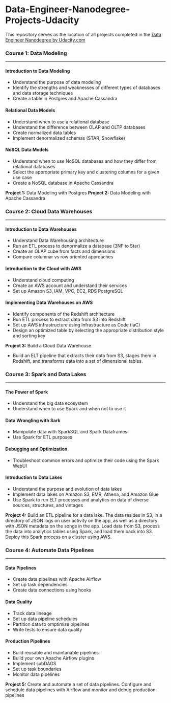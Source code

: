 # Data-Engineer-Nanodegree-Projects-Udacity
 This repository serves as the location of all projects completed in the [Data Engineer Nanodegree by Udacity.com](https://www.udacity.com/course/data-engineer-nanodegree--nd027)

### Course 1: Data Modeling
------------------------------------------------------------------------------

#### Introduction to Data Modeling
* Understand the purpose of data modeling
* Identify the strengths and weaknesses of different types of databases and data storage techniques
* Create a table in Postgres and Apache Cassandra

#### Relational Data Models
* Understand when to use a relational database
* Understand the difference between OLAP and OLTP databases
* Create normalized data tables
* Implement denormalized schemas (STAR, Snowflake)

#### NoSQL Data Models
* Understand when to use NoSQL databases and how they differ from relational databases 
* Select the appropriate primary key and clustering columns for a given use case
* Create a NoSQL database in Apache Cassandra

**Project 1:** Data Modeling with Postgres
**Project 2:** Data Modeling with Apache Cassandra

### Course 2: Cloud Data Warehouses 
------------------------------------------------------------------------------

#### Introduction to Data Warehouses 
* Understand Data Warehousing architecture
* Run an ETL process to denormalize a database (3NF to Star)
* Create an OLAP cube from facts and dimensions
* Compare columnar vs row oriented approaches

#### Introduction to the Cloud with AWS
* Understand cloud computing
* Create an AWS account and understand their services 
* Set up Amazon S3, IAM, VPC, EC2, RDS PostgreSQL

#### Implementing Data Warehouses on AWS 
* Identify components of the Redshift architecture
* Run ETL process to extract data from S3 into Redshift
* Set up AWS infrastructure using Infrastructure as Code (IaC)
* Design an optimized table by selecting the appropriate distribution style and sorting key 

**Project 3:** Build a Cloud Data Warehouse
 * Build an ELT pipeline that extracts their data from S3, stages them in Redshift, and transforms data into a set of dimensional tables.

### Course 3: Spark and Data Lakes 
-------------------------------------------------------------------------------

#### The Power of Spark
* Understand the big data ecosystem 
* Understand when to use Spark and when not to use it

#### Data Wrangling with Sark
* Manipulate data with SparkSQL and Spark Dataframes
* Use Spark for ETL purposes 

#### Debugging and Optimization
* Troubleshoot common errors and optimize their code using the Spark WebUI

#### Introduction to Data Lakes
* Understand the purpose and evolution of data lakes 
* Implement data lakes on Amazon S3, EMR, Athena, and Amazon Glue
* Use Spark to run ELT processes and analytics on data of diverse sources, structures, and vintages

**Project 4:** Build an ETL pipeline for a data lake. The data resides in S3, in a directory of JSON logs on user activity on the app, as well as a directory with JSON metadata on the songs in the app. Load data from S3, process the data into analytics tables using Spark, and load them back into S3. Deploy this Spark process on a cluster using AWS.

### Course 4: Automate Data Pipelines
-----------------------------------------------------------------------------

#### Data Pipelines
* Create data pipelines with Apache Airflow
* Set up task dependencies 
* Create data connections using hooks

#### Data Quality
* Track data lineage 
* Set up data pipeline schedules
* Partition data to omptimize pipelines
* Write tests to ensure data quality

#### Production Pipelines
* Build reusable and maintanable pipelines
* Build your own Apache Airflow plugins 
* Implement subDAGS
* Set up task boundaries 
* Monitor data pipelines

**Project 5:** Create and automate a set of data pipelines. Configure and schedule data pipelines with Airflow and monitor and debug production pipelines
